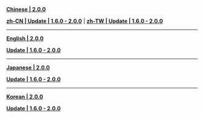 **[Chinese | 2.0.0](https://autopatchos.starrails.com/client/download/20240126105613_xi8FVxCWfDpjdC2r/PC/Chinese.zip)**

**[zh-CN | Update | 1.6.0 - 2.0.0](https://autopatchos.starrails.com/client/hkrpg_global/35/zh-cn_1.6.0_2.0.0_hdiff_1hWT6VLqD8tvIYac.zip)** | 
**[zh-TW | Update | 1.6.0 - 2.0.0](https://autopatchos.starrails.com/client/hkrpg_global/35/zh-tw_1.6.0_2.0.0_hdiff_W4VSdwA5lIxYgLPK.zip)**

---

**[English | 2.0.0](https://autopatchos.starrails.com/client/download/20240126105613_xi8FVxCWfDpjdC2r/PC/English.zip)**

**[Update | 1.6.0 - 2.0.0](https://autopatchos.starrails.com/client/hkrpg_global/35/en-us_1.6.0_2.0.0_hdiff_lvdjy6tR9LzVxFXk.zip)**

---

**[Japanese | 2.0.0](https://autopatchos.starrails.com/client/download/20240126105613_xi8FVxCWfDpjdC2r/PC/Japanese.zip)**

**[Update | 1.6.0 - 2.0.0](https://autopatchos.starrails.com/client/hkrpg_global/35/ja-jp_1.6.0_2.0.0_hdiff_FnaulGBjzkOTEPqR.zip)**

---

**[Korean | 2.0.0](https://autopatchos.starrails.com/client/download/20240126105613_xi8FVxCWfDpjdC2r/PC/Korean.zip)**

**[Update | 1.6.0 - 2.0.0](https://autopatchos.starrails.com/client/hkrpg_global/35/ko-kr_1.6.0_2.0.0_hdiff_ap896DJ7mI3XLH1k.zip)**
